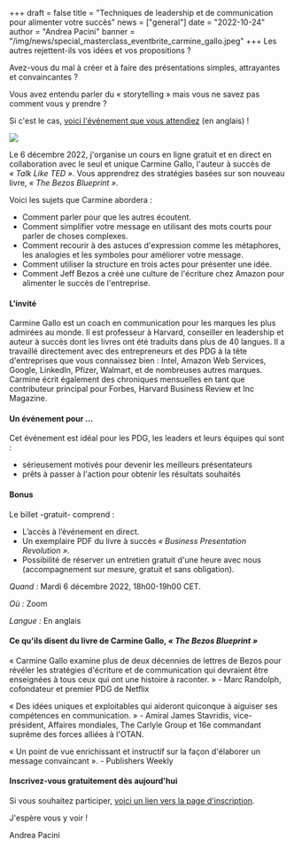 +++
draft = false
title = "Techniques de leadership et de communication pour alimenter votre succès"
news = ["general"]
date = "2022-10-24"
author = "Andrea Pacini"
banner = "/img/news/special_masterclass_eventbrite_carmine_gallo.jpeg"
+++
Les autres rejettent-ils vos idées et vos propositions ?

Avez-vous du mal à créer et à faire des présentations simples, attrayantes et convaincantes ?

Vous avez entendu parler du « storytelling » mais vous ne savez pas comment vous y prendre ?

Si c'est le cas, [voici l'événement que vous attendiez](https://www.eventbrite.co.uk/e/leadership-and-communication-tactics-to-fuel-your-success-registration-441473538237?aff=ebdsoporgprofile) (en anglais) !

![](/img/news/special_masterclass_eventbrite_carmine_gallo.jpeg)

Le 6 décembre 2022, j'organise un cours en ligne gratuit et en direct en collaboration avec le seul et unique Carmine Gallo, l'auteur à succès de *« Talk Like TED »*. Vous apprendrez des stratégies basées sur son nouveau livre, *« The Bezos Blueprint »*.

Voici les sujets que Carmine abordera :

* Comment parler pour que les autres écoutent.
* Comment simplifier votre message en utilisant des mots courts pour parler de choses complexes.
* Comment recourir à des astuces d'expression comme les métaphores, les analogies et les symboles pour améliorer votre message.
* Comment utiliser la structure en trois actes pour présenter une idée.
* Comment Jeff Bezos a créé une culture de l'écriture chez Amazon pour alimenter le succès de l'entreprise.

#### **L’invité**

Carmine Gallo est un coach en communication pour les marques les plus admirées au monde. Il est professeur à Harvard, conseiller en leadership et auteur à succès dont les livres ont été traduits dans plus de 40 langues. Il a travaillé directement avec des entrepreneurs et des PDG à la tête d'entreprises que vous connaissez bien : Intel, Amazon Web Services, Google, LinkedIn, Pfizer, Walmart, et de nombreuses autres marques. Carmine écrit également des chroniques mensuelles en tant que contributeur principal pour Forbes, Harvard Business Review et Inc Magazine.

#### **Un événement pour …**

Cet événement est idéal pour les PDG, les leaders et leurs équipes qui sont :

* sérieusement motivés pour devenir les meilleurs présentateurs
* prêts à passer à l'action pour obtenir les résultats souhaités

#### **Bonus**

Le billet -gratuit- comprend :

* L’accès à l’événement en direct.
* Un exemplaire PDF du livre à succès *« Business Presentation Revolution ».*
* Possibilité de réserver un entretien gratuit d'une heure avec nous (accompagnement sur mesure, gratuit et sans obligation).

*Quand :* Mardi 6 décembre 2022, 18h00-19h00 CET.

*Où :* Zoom

*L﻿angue :* En anglais

#### **Ce qu'ils disent du livre de Carmine Gallo, *« The Bezos Blueprint »***

« Carmine Gallo examine plus de deux décennies de lettres de Bezos pour révéler les stratégies d'écriture et de communication qui devraient être enseignées à tous ceux qui ont une histoire à raconter. » - Marc Randolph, cofondateur et premier PDG de Netflix

« Des idées uniques et exploitables qui aideront quiconque à aiguiser ses compétences en communication. » - Amiral James Stavridis, vice-président, Affaires mondiales, The Carlyle Group et 16e commandant suprême des forces alliées à l'OTAN.

« Un point de vue enrichissant et instructif sur la façon d'élaborer un message convaincant ». - Publishers Weekly

#### **Inscrivez-vous gratuitement dès aujourd'hui**

Si vous souhaitez participer, [voici un lien vers la page d'inscription](https://www.eventbrite.co.uk/e/leadership-and-communication-tactics-to-fuel-your-success-registration-441473538237?aff=ebdsoporgprofile).

J'espère vous y voir !

Andrea Pacini